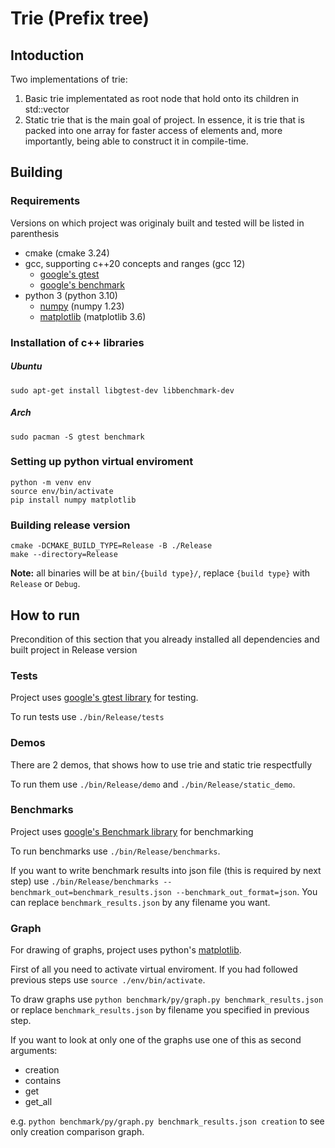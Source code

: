 # Trie (Prefix tree)
## Intoduction
Two implementations of trie:

1. Basic trie implementated as root node that hold onto its children in std::vector
1. Static trie that is the main goal of project. In essence, it is trie that is packed into one array for faster access of elements and, more importantly, being able to construct it in compile-time.

## Building
### Requirements
Versions on which project was originaly built and tested will be listed in parenthesis
- cmake (cmake 3.24)
- gcc, supporting c++20 concepts and ranges (gcc 12)
  - [google's gtest](https://github.com/google/googletest)
  - [google's benchmark](https://github.com/google/benchmark)
- python 3 (python 3.10)
  - [numpy](https://numpy.org/) (numpy 1.23)
  - [matplotlib](https://matplotlib.org/) (matplotlib 3.6)

### Installation of c++ libraries
##### Ubuntu
```
sudo apt-get install libgtest-dev libbenchmark-dev
```
##### Arch
```
sudo pacman -S gtest benchmark
```

### Setting up python virtual enviroment
```
python -m venv env
source env/bin/activate
pip install numpy matplotlib
```
### Building release version
```
cmake -DCMAKE_BUILD_TYPE=Release -B ./Release
make --directory=Release
```
**Note:** all binaries will be at ```bin/{build type}/```, replace ```{build type}``` with ```Release``` or ```Debug```.
## How to run
Precondition of this section that you already installed all dependencies and built project in Release version
### Tests
Project uses [google's gtest library](https://github.com/google/googletest) for testing.

To run tests use ```./bin/Release/tests```
### Demos
There are 2 demos, that shows how to use trie and static trie respectfully

To run them use ```./bin/Release/demo``` and ```./bin/Release/static_demo```.
### Benchmarks
Project uses [google's Benchmark library](https://github.com/google/benchmark) for benchmarking

To run benchmarks use ```./bin/Release/benchmarks```.

If you want to write benchmark results into json file (this is required by next step) use ```./bin/Release/benchmarks --benchmark_out=benchmark_results.json --benchmark_out_format=json```. You can replace ```benchmark_results.json``` by any filename you want.
### Graph
For drawing of graphs, project uses python's [matplotlib](https://matplotlib.org/).

First of all you need to activate virtual enviroment. If you had followed previous steps use ```source ./env/bin/activate```.

To draw graphs use ```python benchmark/py/graph.py benchmark_results.json``` or replace ```benchmark_results.json``` by filename you specified in previous step.

If you want to look at only one of the graphs use one of this as second arguments:
- creation
- contains
- get
- get_all

e.g. ```python benchmark/py/graph.py benchmark_results.json creation``` to see only creation comparison graph.
